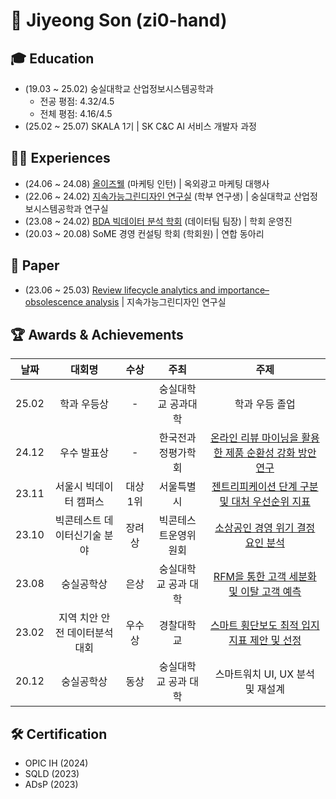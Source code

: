 # 👋 Jiyeong Son (zi0-hand)


## 🎓 Education
- (19.03 ~ 25.02) 숭실대학교 산업정보시스템공학과 
	- 전공 평점: 4.32/4.5
	- 전체 평점: 4.16/4.5
- (25.02 ~ 25.07) SKALA 1기 | SK C&C AI 서비스 개발자 과정 


## 🏃‍♂️ Experiences
- (24.06 ~ 24.08) [올이즈웰](https://alliswell.co.kr/) (마케팅 인턴) | 옥외광고 마케팅 대행사 
- (22.06 ~ 24.02) [지속가능그린디자인 연구실](https://www.sgdlab.net/) (학부 연구생) | 숭실대학교 산업정보시스템공학과 연구실 
- (23.08 ~ 24.02) [BDA 빅데이터 분석 학회](https://bdaprogram.oopy.io/) (데이터팀 팀장) | 학회 운영진 
- (20.03 ~ 20.08) SoME 경영 컨설팅 학회 (학회원) | 연합 동아리 


## 📑 Paper
- (23.06 ~ 25.03) [Review lifecycle analytics and importance–obsolescence analysis](https://www.sciencedirect.com/science/article/pii/S0969698925000840) | 지속가능그린디자인 연구실


## 🏆 Awards & Achievements
|**날짜**|**대회명**|**수상**|**주최**|**주제**|
|:--:|:--:|:--:|:--:|:--:|
|25.02|학과 우등상|-|숭실대학교 공과대학|학과 우등 졸업
|24.12|우수 발표상|-|한국전과정평가학회|[온라인 리뷰 마이닝을 활용한 제품 순환성 강화 방안 연구](https://github.com/zi0-hand/sgdlab-product-circularity-research)
|23.11|서울시 빅데이터 캠퍼스|대상 1위|서울특별시|[젠트리피케이션 단계 구분 및 대처 우선순위 지표](https://github.com/zi0-hand/bigdata-seoul-competition)
|23.10|빅콘테스트 데이터신기술 분야|장려상|빅콘테스트운영위원회|[소상공인 경영 위기 결정 요인 분석](https://github.com/zi0-hand/bigcontest-competition)
|23.08|숭실공학상|은상|숭실대학교 공과 대학|[RFM을 통한 고객 세분화 및 이탈 고객 예측](https://github.com/zi0-hand/capstone-design-project)
|23.02|지역 치안 안전 데이터분석 대회|우수상|경찰대학교|[스마트 횡단보도 최적 입지 지표 제안 및 선정](https://github.com/zi0-hand/policing-big-data-competition)
|20.12|숭실공학상|동상|숭실대학교 공과 대학|스마트워치 UI, UX 분석 및 재설계



## 🛠️ Certification 
- OPIC IH (2024)
- SQLD (2023)
- ADsP (2023) 
